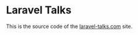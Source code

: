 # Laravel Talks

This is the source code of the [laravel-talks.com](https://laravel-talks.com) site.
